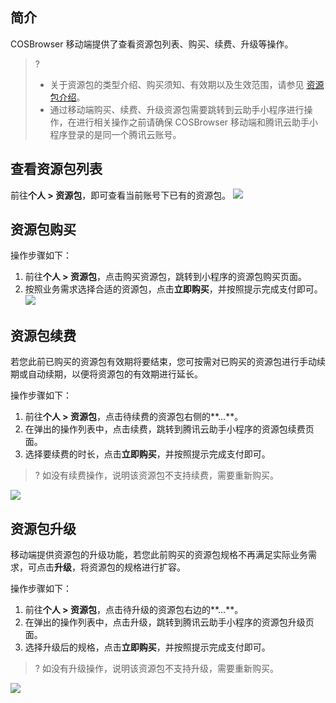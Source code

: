 ## 简介

COSBrowser 移动端提供了查看资源包列表、购买、续费、升级等操作。

>?
> - 关于资源包的类型介绍、购买须知、有效期以及生效范围，请参见 [资源包介绍](https://cloud.tencent.com/document/product/436/36523)。
> - 通过移动端购买、续费、升级资源包需要跳转到云助手小程序进行操作，在进行相关操作之前请确保 COSBrowser 移动端和腾讯云助手小程序登录的是同一个腾讯云账号。
> 

## 查看资源包列表

前往**个人 > 资源包**，即可查看当前账号下已有的资源包。
![](https://main.qcloudimg.com/raw/932a3a2c500dd3a4e694df1c57a2aefd.png)

## 资源包购买

操作步骤如下：

1. 前往**个人 > 资源包**，点击购买资源包，跳转到小程序的资源包购买页面。
2. 按照业务需求选择合适的资源包，点击**立即购买**，并按照提示完成支付即可。
![](https://main.qcloudimg.com/raw/d82f57cc2c348581800a1fae8ab4992f.png)

## 资源包续费

若您此前已购买的资源包有效期将要结束，您可按需对已购买的资源包进行手动续期或自动续期，以便将资源包的有效期进行延长。

操作步骤如下：

1. 前往**个人 > 资源包**，点击待续费的资源包右侧的**...**。
2. 在弹出的操作列表中，点击续费，跳转到腾讯云助手小程序的资源包续费页面。
3. 选择要续费的时长，点击**立即购买**，并按照提示完成支付即可。
>? 如没有续费操作，说明该资源包不支持续费，需要重新购买。
>
![](https://main.qcloudimg.com/raw/583ad28bfa1e9ab393539410ca7197eb/pkg-7.jpg)

## 资源包升级

移动端提供资源包的升级功能，若您此前购买的资源包规格不再满足实际业务需求，可点击**升级**，将资源包的规格进行扩容。

操作步骤如下：

1. 前往**个人 > 资源包**，点击待升级的资源包右边的**...**。
2. 在弹出的操作列表中，点击升级，跳转到腾讯云助手小程序的资源包升级页面。
3. 选择升级后的规格，点击**立即购买**，并按照提示完成支付即可。
>? 如没有升级操作，说明该资源包不支持升级，需要重新购买。
>
![](https://main.qcloudimg.com/raw/c29388cde39e0905dc63cadb9e5673cc/pkg-6.jpg)

